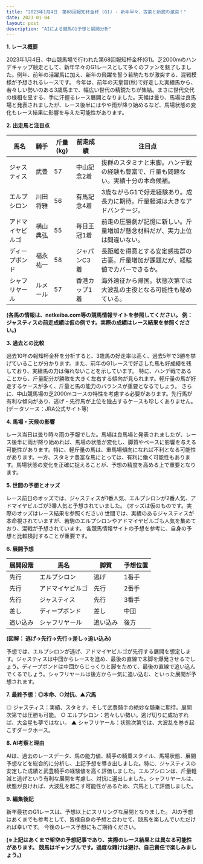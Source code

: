```yaml
---
title: "2023年1月4日　第68回報知杯金杯 (G1) - 新年早々、古豪と新鋭の激突！"
date: 2023-01-04
layout: post
description: "AIによる競馬G1予想と展開分析"
---
```


**1. レース概要**

2023年1月4日、中山競馬場で行われた第68回報知杯金杯(G1)。芝2000mのハンデキャップ競走として、新年早々のG1レースとして多くのファンを魅了しました。例年、前年の活躍馬に加え、新年の飛躍を誓う若駒たちが激突する、混戦模様が予想されるレースです。  今年は、前年の天皇賞(秋)で好走した実績馬から、若々しい勢いのある3歳馬まで、幅広い世代の精鋭たちが集結。まさに世代交代の様相を呈する、手に汗握るレース展開となりました。天候は曇り、馬場は良馬場と発表されましたが、レース後半にはやや雨が降り始めるなど、馬場状態の変化もレース結果に影響を与えた可能性があります。


**2. 出走馬と注目点**

| 馬名       | 騎手       | 斤量(kg) | 前走成績         | 注目点                                                                      |
|------------|------------|-----------|-----------------|---------------------------------------------------------------------------|
| ジャスティス | 武豊       | 57        | 中山記念2着     | 抜群のスタミナと末脚。ハンデ戦の経験も豊富で、斤量も問題ない。実績十分の本命候補。 |
| エルプシロン | 川田将雅     | 56        | 有馬記念4着     | 3歳ながらG1で好走経験あり。成長力に期待。斤量軽減は大きなアドバンテージ。           |
| アドマイヤビルゴ | 横山典弘     | 55        | 毎日王冠1着     | 前走の圧勝劇が記憶に新しい。斤量増加が懸念材料だが、実力上位は間違いない。            |
| ディープボンド | 福永祐一     | 58        | ジャパンC3着     | 長距離を得意とする安定感抜群の古豪。斤量増加が課題だが、経験値でカバーできるか。     |
| シャフリヤール | ルメール     | 57        | 香港カップ1着     | 海外遠征から帰国。状態次第では大波乱の主役となる可能性も秘めている。              |


**(各馬の情報は、netkeiba.com等の競馬情報サイトを参照してください。  例：ジャスティスの前走成績は仮の例です。実際の成績はレース結果を参照ください。)**


**3. 過去との比較**

過去10年の報知杯金杯を分析すると、3歳馬の好走率は高く、過去5年で3勝を挙げていることが分かります。また、前年のG1レースで好走した馬も好成績を残しており、実績馬の力は侮れないことを示しています。  特に、ハンデ戦であることから、斤量配分が勝敗を大きく左右する傾向が見られます。軽斤量の馬が好走するケースが多く、斤量と馬の能力のバランスが重要となるでしょう。  さらに、中山競馬場の芝2000mコースの特性を考慮する必要があります。先行馬が有利な傾向があり、逃げ・先行馬が上位を独占するケースも珍しくありません。(データソース：JRA公式サイト等)


**4. 馬場・天候の影響**

レース当日は曇り時々雨の予報でした。馬場は良馬場と発表されましたが、レース後半に雨が降り始めれば、馬場の状態が変化し、脚質やペースに影響を与える可能性があります。特に、軽斤量の馬は、重馬場傾向になれば不利となる可能性があります。一方、スタミナ豊富な馬にとっては、有利に働く可能性もあります。馬場状態の変化を正確に捉えることが、予想の精度を高める上で重要となります。


**5. 世間の予想とオッズ**

レース前日のオッズでは、ジャスティスが1番人気、エルプシロンが2番人気、アドマイヤビルゴが3番人気と予想されていました。  (オッズは仮のものです。実際のオッズはレース結果を参照ください)  世間では、実績のあるジャスティスが本命視されていますが、若駒のエルプシロンやアドマイヤビルゴも人気を集めており、混戦が予想されています。  各競馬情報サイトの予想を参考に、自身の予想と比較検討することが重要です。


**6. 展開予想**

| 展開段階 | 馬名           | 脚質     | 予想位置 |
|---------|-----------------|---------|---------|
| 先行    | エルプシロン     | 逃げ     | 1番手   |
| 先行    | アドマイヤビルゴ | 先行     | 2番手   |
| 先行    | ジャスティス     | 先行     | 3番手   |
| 差し    | ディープボンド   | 差し     | 中団     |
| 追い込み| シャフリヤール   | 追い込み | 後方     |


**(図解： 逃げ→先行→先行→差し→追い込み)**


予想では、エルプシロンが逃げ、アドマイヤビルゴが先行する展開を想定します。ジャスティスは中団からレースを進め、最後の直線で末脚を爆発させるでしょう。ディープボンドは中団からじっくりと脚をためて、最後の直線で追い込んでくるでしょう。シャフリヤールは後方から一気に追い込む、といった展開が予想されます。


**7. 最終予想：◎本命、○対抗、▲穴馬**

◎ ジャスティス：実績、スタミナ、そして武豊騎手の絶妙な騎乗に期待。展開次第では圧勝も可能。
○ エルプシロン：若々しい勢い。逃げ切りに成功すれば、大金星も夢ではない。
▲ シャフリヤール：状態次第では、大波乱を巻き起こすダークホース。


**8. AI考察と理由**

AIは、過去のレースデータ、馬の能力値、騎手の騎乗スタイル、馬場状態、展開予想などを総合的に分析し、上記予想を導き出しました。特に、ジャスティスの安定した成績と武豊騎手の経験値を高く評価しました。エルプシロンは、斤量軽減と逃げという有利な展開を考慮し、対抗に選出しました。シャフリヤールは、状態が良ければ、大波乱を起こす可能性があるため、穴馬として評価しました。


**9. 編集後記**

新年最初のG1レースは、予想以上にスリリングな展開となりました。  AIの予想はあくまでも参考として、皆様自身の予想と合わせて、競馬を楽しんでいただければ幸いです。  今後のレース予想にもご期待ください。


**(※上記はあくまで架空の予想記事であり、実際のレース結果とは異なる可能性があります。  競馬はギャンブルです。過度な賭けは避け、自己責任で楽しみましょう。)**
